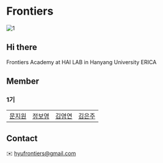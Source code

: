 # Frontiers

![1](https://github.com/hyuFrontiers/.github/assets/122873008/c32c082b-d7cc-4272-9dbe-52fb42f58ac4)

## Hi there

Frontiers Academy at HAI LAB in Hanyang University ERICA

## Member

### 1기

|  |  |  |  |
| :---: | :---: | :---: | :---: |
| [문지원](https://github.com/mjwoon) | [정보영](https://github.com/zxcvb2002) | [김영연](https://github.com/orgs/hyuFrontiers/people/youngHYU) | [김은주](https://github.com/HYUeunju) |

## Contact

✉️ [hyufrontiers@gmail.com](hyufrontiers@gmail.com)

<!--

**Here are some ideas to get you started:**

🙋‍♀️ A short introduction - what is your organization all about?
🌈 Contribution guidelines - how can the community get involved?
👩‍💻 Useful resources - where can the community find your docs? Is there anything else the community should know?
🍿 Fun facts - what does your team eat for breakfast?
🧙 Remember, you can do mighty things with the power of [Markdown](https://docs.github.com/github/writing-on-github/getting-started-with-writing-and-formatting-on-github/basic-writing-and-formatting-syntax)
-->
